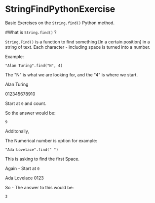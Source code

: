 # StringFindPythonExercise


Basic Exercises on the `String.find()` Python method. 

#What is `String.find()` ?

`String.Find()` is a function to find something [In a certain position] in a string of text. Each character - including space is turned into a number. 

Example:

`"Alan Turing".find("N", 4)`

The "N" is what we are looking for, and the "4" is where we start. 

Alan Turing

012345678910

Start at `0` and count. 

So the answer would be:

`9`

Additonally, 

The Numerical number is option for example:

`"Ada Lovelace".find(" ")`

This is asking to find the first Space. 

Again - Start at `0`

Ada Lovelace
0123

So - The answer to this would be:

`3`

